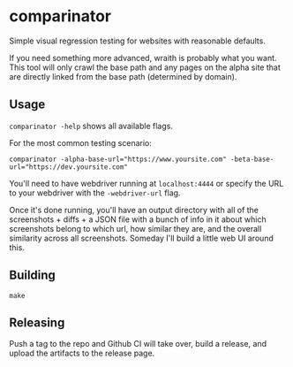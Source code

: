 # comparinator

Simple visual regression testing for websites with reasonable defaults.

If you need something more advanced, wraith is probably what you want. This tool will only crawl the base path and any pages on the alpha site that are directly linked from the base path (determined by domain).

## Usage

`comparinator -help` shows all available flags.

For the most common testing scenario:

`comparinator -alpha-base-url="https://www.yoursite.com" -beta-base-url="https://dev.yoursite.com"`

You'll need to have webdriver running at `localhost:4444` or specify the URL to your webdriver with the `-webdriver-url` flag.

Once it's done running, you'll have an output directory with all of the screenshots + diffs + a JSON file with a bunch of info in it about which screenshots belong to which url, how similar they are, and the overall similarity across all screenshots. Someday I'll build a little web UI around this.

## Building

`make`

## Releasing

Push a tag to the repo and Github CI will take over, build a release, and upload
the artifacts to the release page.
